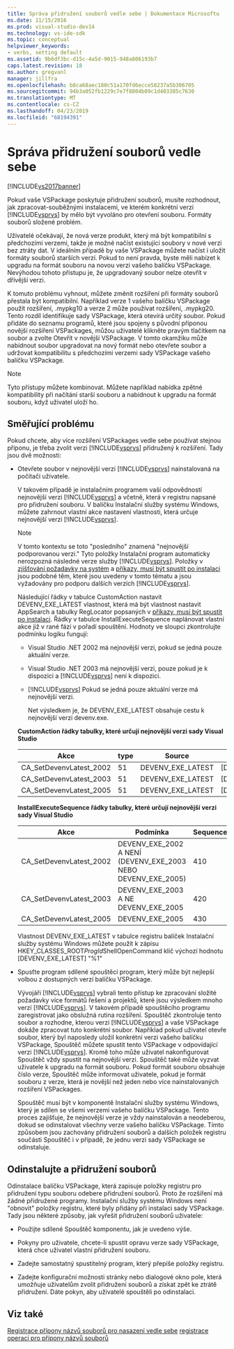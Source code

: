 ```yaml
---
title: Správa přidružení souborů vedle sebe | Dokumentace Microsoftu
ms.date: 11/15/2016
ms.prod: visual-studio-dev14
ms.technology: vs-ide-sdk
ms.topic: conceptual
helpviewer_keywords:
- verbs, setting default
ms.assetid: 9b6df3bc-d15c-4a5d-9015-948a806193b7
caps.latest.revision: 18
ms.author: gregvanl
manager: jillfra
ms.openlocfilehash: b8ca68aec180c51a170fd6ecce58237a5b306705
ms.sourcegitcommit: 94b3a052fb1229c7e7f8804b09c1d403385c7630
ms.translationtype: MT
ms.contentlocale: cs-CZ
ms.lasthandoff: 04/23/2019
ms.locfileid: "68194391"
---
```

# <a name="managing-side-by-side-file-associations"></a>Správa přidružení souborů vedle sebe

[!INCLUDE[vs2017banner](../includes/vs2017banner.md)]

Pokud vaše VSPackage poskytuje přidružení souborů, musíte rozhodnout, jak zpracovat-souběžnými instalacemi, ve kterém konkrétní verzi [!INCLUDE[vsprvs](../includes/vsprvs-md.md)] by mělo být vyvoláno pro otevření souboru. Formáty souborů složené problém.

Uživatelé očekávají, že nová verze produkt, který má být kompatibilní s předchozími verzemi, takže je možné načíst existující soubory v nové verzi bez ztráty dat. V ideálním případě by vaše VSPackage můžete načíst i uložit formáty souborů starších verzí. Pokud to není pravda, byste měli nabízet k upgradu na formát souboru na novou verzi vašeho balíčku VSPackage. Nevýhodou tohoto přístupu je, že upgradovaný soubor nelze otevřít v dřívější verzi.

K tomuto problému vyhnout, můžete změnit rozšíření při formáty souborů přestala být kompatibilní. Například verze 1 vašeho balíčku VSPackage použít rozšíření, .mypkg10 a verze 2 může používat rozšíření, .mypkg20. Tento rozdíl identifikuje sady VSPackage, která otevírá určitý soubor. Pokud přidáte do seznamu programů, které jsou spojeny s původní příponou novější rozšíření VSPackages, můžou uživatelé klikněte pravým tlačítkem na soubor a zvolte Otevřít v novější VSPackage. V tomto okamžiku může nabídnout soubor upgradovat na nový formát nebo otevřete soubor a udržovat kompatibilitu s předchozími verzemi sady VSPackage vašeho balíčku VSPackage.

> [!NOTE]
> Tyto přístupy můžete kombinovat. Můžete například nabídka zpětné kompatibility při načítání starší souboru a nabídnout k upgradu na formát souboru, když uživatel uloží ho.

## <a name="facing-the-problem"></a>Směřující problému

Pokud chcete, aby více rozšíření VSPackages vedle sebe používat stejnou příponu, je třeba zvolit verzi [!INCLUDE[vsprvs](../includes/vsprvs-md.md)] přidružený k rozšíření. Tady jsou dvě možnosti:

- Otevřete soubor v nejnovější verzi [!INCLUDE[vsprvs](../includes/vsprvs-md.md)] nainstalovaná na počítači uživatele.

   V takovém případě je instalačním programem vaší odpovědností nejnovější verzi [!INCLUDE[vsprvs](../includes/vsprvs-md.md)] a včetně, která v registru napsané pro přidružení souboru. V balíčku Instalační služby systému Windows, můžete zahrnout vlastní akce nastavení vlastnosti, která určuje nejnovější verzi [!INCLUDE[vsprvs](../includes/vsprvs-md.md)].

  > [!NOTE]
  > V tomto kontextu se toto "posledního" znamená "nejnovější podporovanou verzi." Tyto položky Instalační program automaticky nerozpozná následné verze služby [!INCLUDE[vsprvs](../includes/vsprvs-md.md)]. Položky v [zjišťování požadavky na systém](../extensibility/internals/detecting-system-requirements.md) a [příkazy, musí být spustit po instalaci](../extensibility/internals/commands-that-must-be-run-after-installation.md) jsou podobné těm, které jsou uvedeny v tomto tématu a jsou vyžadovány pro podporu dalších verzích [!INCLUDE[vsprvs](../includes/vsprvs-md.md)].

   Následující řádky v tabulce CustomAction nastavit DEVENV_EXE_LATEST vlastnost, která má být vlastnost nastavit AppSearch a tabulky RegLocator popsaných v [příkazy, musí být spustit po instalaci](../extensibility/internals/commands-that-must-be-run-after-installation.md). Řádky v tabulce InstallExecuteSequence naplánovat vlastní akce již v rané fázi v pořadí spouštění. Hodnoty ve sloupci zkontrolujte podmínku logiku fungují:

  - Visual Studio .NET 2002 má nejnovější verzi, pokud se jedná pouze aktuální verze.

  - Visual Studio .NET 2003 má nejnovější verzi, pouze pokud je k dispozici a [!INCLUDE[vsprvs](../includes/vsprvs-md.md)] není k dispozici.

  - [!INCLUDE[vsprvs](../includes/vsprvs-md.md)] Pokud se jedná pouze aktuální verze má nejnovější verzi.

    Net výsledkem je, že DEVENV_EXE_LATEST obsahuje cestu k nejnovější verzi devenv.exe.

  **CustomAction řádky tabulky, které určují nejnovější verzi sady Visual Studio**

  |Akce|type|Source|Target|
  |------------|----------|------------|------------|
  |CA_SetDevenvLatest_2002|51|DEVENV_EXE_LATEST|[DEVENV_EXE_2002]|
  |CA_SetDevenvLatest_2003|51|DEVENV_EXE_LATEST|[DEVENV_EXE_2003]|
  |CA_SetDevenvLatest_2005|51|DEVENV_EXE_LATEST|[DEVENV_EXE_2005]|

  **InstallExecuteSequence řádky tabulky, které určují nejnovější verzi sady Visual Studio**

  |Akce|Podmínka|Sequence|
  |------------|---------------|--------------|
  |CA_SetDevenvLatest_2002|DEVENV_EXE_2002 A NENÍ (DEVENV_EXE_2003 NEBO DEVENV_EXE_2005)|410|
  |CA_SetDevenvLatest_2003|DEVENV_EXE_2003 A NE DEVENV_EXE_2005|420|
  |CA_SetDevenvLatest_2005|DEVENV_EXE_2005|430|

   Vlastnost DEVENV_EXE_LATEST v tabulce registru balíček Instalační služby systému Windows můžete použít k zápisu HKEY_CLASSES_ROOT*ProgId*ShellOpenCommand klíč výchozí hodnotu [DEVENV_EXE_LATEST] "%1"

- Spusťte program sdílené spouštěcí program, který může být nejlepší volbou z dostupných verzí balíčku VSPackage.

   Vývojáři [!INCLUDE[vsprvs](../includes/vsprvs-md.md)] vybrali tento přístup ke zpracování složité požadavky více formátů řešení a projektů, které jsou výsledkem mnoho verzí [!INCLUDE[vsprvs](../includes/vsprvs-md.md)]. V takovém případě spouštěcího programu zaregistrovat jako obslužná rutina rozšíření. Spouštěč zkontroluje tento soubor a rozhodne, kterou verzi [!INCLUDE[vsprvs](../includes/vsprvs-md.md)] a vaše VSPackage dokáže zpracovat tuto konkrétní soubor. Například pokud uživatel otevře soubor, který byl naposledy uložil konkrétní verzi vašeho balíčku VSPackage, Spouštěč můžete spustit tento VSPackage v odpovídající verzi [!INCLUDE[vsprvs](../includes/vsprvs-md.md)]. Kromě toho může uživatel nakonfigurovat Spouštěč vždy spustit na nejnovější verzi. Spouštěč také může vyzvat uživatele k upgradu na formát souboru. Pokud formát souboru obsahuje číslo verze, Spouštěč může informovat uživatele, pokud je formát souboru z verze, která je novější než jeden nebo více nainstalovaných rozšíření VSPackages.

   Spouštěč musí být v komponentě Instalační služby systému Windows, který je sdílen se všemi verzemi vašeho balíčku VSPackage. Tento proces zajišťuje, že nejnovější verze je vždy nainstalován a neodeberou, dokud se odinstalovat všechny verze vašeho balíčku VSPackage. Tímto způsobem jsou zachovány přidružení souborů a dalších položek registru součásti Spouštěč i v případě, že jednu verzi sady VSPackage se odinstaluje.

## <a name="uninstall-and-file-associations"></a>Odinstalujte a přidružení souborů

Odinstalace balíčku VSPackage, která zapisuje položky registru pro přidružení typu souboru odebere přidružení souborů. Proto že rozšíření má žádné přidružené programy. Instalační služby systému Windows není "obnovit" položky registru, které byly přidány při instalaci sady VSPackage. Tady jsou některé způsoby, jak vyřešit přidružení souborů uživatele:

- Použijte sdílené Spouštěč komponentu, jak je uvedeno výše.

- Pokyny pro uživatele, chcete-li spustit opravu verze sady VSPackage, která chce uživatel vlastní přidružení souboru.

- Zadejte samostatný spustitelný program, který přepíše položky registru.

- Zadejte konfigurační možnosti stránky nebo dialogové okno pole, která umožňuje uživatelům zvolit přidružení souborů a získat zpět ke ztrátě přidružení. Dáte pokyn, aby uživatelé spouštěli po odinstalaci.

## <a name="see-also"></a>Viz také

[Registrace přípony názvů souborů pro nasazení vedle sebe](../extensibility/registering-file-name-extensions-for-side-by-side-deployments.md)
[registrace operací pro přípony názvů souborů](../extensibility/registering-verbs-for-file-name-extensions.md)
